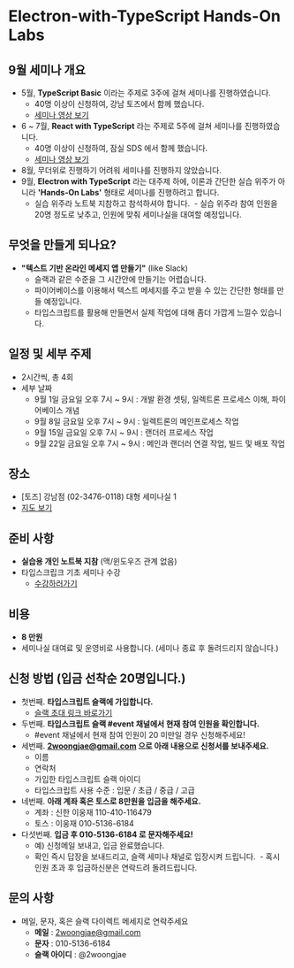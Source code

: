 # Electron-with-TypeScript Hands-On Labs

## 9월 세미나 개요
- 5월, **TypeScript Basic** 이라는 주제로 3주에 걸쳐 세미나를 진행하였습니다.
  - 40명 이상이 신청하여, 강남 토즈에서 함께 했습니다.
  - [세미나 영상 보기](https://www.inflearn.com/course/%ED%83%80%EC%9E%85%EC%8A%A4%ED%81%AC%EB%A6%BD%ED%8A%B8-%EC%BD%94%EB%A6%AC%EC%95%84-1705-%EA%B8%B0%EC%B4%88-%EC%84%B8%EB%AF%B8%EB%82%98/)
- 6 ~ 7월, **React with TypeScript** 라는 주제로 5주에 걸쳐 세미나를 진행하였습니다.
  - 40명 이상이 신청하여, 잠실 SDS 에서 함께 했습니다.
  - [세미나 영상 보기](https://www.inflearn.com/course/react-with-typescript/)
- 8월, 무더위로 진행하기 어려워 세미나를 진행하지 않았습니다.
- 9월, **Electron with TypeScript** 라는 대주제 하에, 이론과 간단한 실습 위주가 아니라 **'Hands-On Labs'** 형태로 세미나를 진행하려고 합니다.
  - 실습 위주라 노트북 지참하고 참석하셔야 합니다.
  - 실습 위주라 참여 인원을 20명 정도로 낮추고, 인원에 맞춰 세미나실을 대여할 예정입니다.

## 무엇을 만들게 되나요?
- **"텍스트 기반 온라인 메세지 앱 만들기"** (like Slack)
  - 슬랙과 같은 수준을 그 시간안에 만들기는 어렵습니다.
  - 파이어베이스를 이용해서 텍스트 메세지를 주고 받을 수 있는 간단한 형태를 만들 예정입니다.
  - 타입스크립트를 활용해 만들면서 실제 작업에 대해 좀더 가깝게 느낄수 있습니다.

## 일정 및 세부 주제
- 2시간씩, 총 4회
- 세부 날짜
  - 9월 1일 금요일 오후 7시 ~ 9시 : 개발 환경 셋팅, 일렉트론 프로세스 이해, 파이어베이스 개념
  - 9월 8일 금요일 오후 7시 ~ 9시 : 일렉트론의 메인프로세스 작업
  - 9월 15일 금요일 오후 7시 ~ 9시 : 랜더러 프로세스 작업
  - 9월 22일 금요일 오후 7시 ~ 9시 : 메인과 랜더러 연결 작업, 빌드 및 배포 작업    

## 장소
- [토즈] 강남점 (02-3476-0118) 대형 세미나실 1
- [지도 보기](http://www.toz.co.kr/link.htm?id=10)

## 준비 사항
- **실습용 개인 노트북 지참** (맥/윈도우즈 관계 없음)
- 타입스크립크 기초 세미나 수강
  - [수강하러가기](https://www.inflearn.com/course/%ED%83%80%EC%9E%85%EC%8A%A4%ED%81%AC%EB%A6%BD%ED%8A%B8-%EC%BD%94%EB%A6%AC%EC%95%84-1705-%EA%B8%B0%EC%B4%88-%EC%84%B8%EB%AF%B8%EB%82%98/)

## 비용
- **8 만원**
- 세미나실 대여료 및 운영비로 사용합니다. (세미나 종료 후 돌려드리지 않습니다.)

## 신청 방법 (입금 선착순 20명입니다.)
- 첫번째. **타입스크립트 슬랙에 가입합니다.**
  - [슬랙 초대 링크 바로가기](https://ts-korea.now.sh/)
- 두번째. **타입스크립트 슬랙 #event 채널에서 현재 참여 인원을 확인합니다.**
  - #event 채널에서 현재 참여 인원이 20 미만일 경우 신청해주세요!
- 세번째. **2woongjae@gmail.com 으로 아래 내용으로 신청서를 보내주세요.**
  - 이름
  - 연락처
  - 가입한 타입스크립트 슬랙 아이디
  - 타입스크립트 사용 수준 : 입문 / 초급 / 중급 / 고급
- 네번째. **아래 계좌 혹은 토스로 8만원을 입금을 해주세요.**
  - 계좌 : 신한 이웅재 110-410-116479
  - 토스 : 이웅재 010-5136-6184
- 다섯번째. **입금 후 010-5136-6184 로 문자해주세요!**
  - 예) 신청메일 보내고, 입금 완료했습니다.
  - 확인 즉시 답장을 보내드리고, 슬랙 세미나 채널로 입장시켜 드립니다.
  - 혹시 인원 초과 후 입금하신분은 연락드려 돌려드립니다.

## 문의 사항
- 메일, 문자, 혹은 슬랙 다이렉트 메세지로 연락주세요
  - **메일** : 2woongjae@gmail.com
  - **문자** : 010-5136-6184
  - **슬랙 아이디** : @2woongjae
